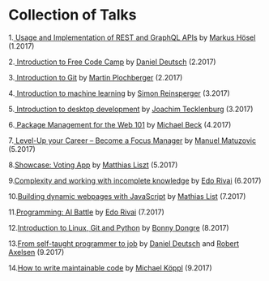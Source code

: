# Collection of Talks

1.[ Usage and Implementation of REST and GraphQL APIs](./src/rest_graphql.ppt)
 by [Markus Hösel](http://www.hoeselm.at) (1.2017)

2.[ Introduction to Free Code Camp](https://prezi.com/r3s3kjl_yfln/intro-free-code-camp/)
 by [Daniel Deutsch](https://www.linkedin.com/in/daniel-deutsch-b95611127/) (2.2017)

3.[ Introduction to Git](./src/2017-02-24_git_quick_and_dirty.odp)
 by [Martin Plochberger](https://github.com/42pre) (2.2017)

4.[ Introduction to machine learning](https://abisz.github.io/talk-ml-introduction/#/)
 by [Simon Reinsperger](http://www.piedcode.com/) (3.2017)

5.[ Introduction to desktop development](https://docs.google.com/presentation/d/1-43Of72dOhDBW3F4Peylc2QFzm0rGw3u1XX_2TwKv6I/edit?usp=sharing)
 by [Joachim Tecklenburg](https://tecklenburg.at/) (3.2017)

6.[ Package Management for the Web 101](./src/2017_04_05_DependencyManagement/2017_04_05_DependencyManagement.pptx)
 by [Michael Beck](https://github.com/NoPodi) (4.2017)

7.[
Level-Up your Career – Become a Focus Manager](https://speakerdeck.com/matuzo/level-up-your-career-become-a-focus-manager) by [Manuel Matuzovic](https://twitter.com/mmatuzo) (5.2017)

8.[Showcase: Voting App](./src/2017_05_19_votingapp.odp) by [Matthias Liszt](https://github.com/MatthiasLiszt) (5.2017)

9.[Complexity and working with incomplete knowledge](https://www.canva.com/design/DACXXIrfcqc/DNBNJb6sN3aWZxlutP-ePA/view?utm_content=DACXXIrfcqc&utm_campaign=designshare&utm_medium=link&utm_source=sharebutton) by [Edo Rivai](https://github.com/edorivai) (6.2017)

10.[Building dynamic webpages with JavaScript](https://github.com/MatthiasLiszt/tictactoeasdynamicwebpagewithvanillajs/blob/master/dynamicvanillatalk.odp) by [Mathias List](https://github.com/MatthiasLiszt) (7.2017)

11.[Programming: AI Battle](https://github.com/FCCVienna/ai-battle) by [Edo Rivai](https://github.com/edorivai) (7.2017)

12.[Introduction to Linux, Git and Python](https://github.com/bonny3d/meetup_180817/blob/master/FreeCodeCamp_presentation.ipynb) by [Bonny Dongre](https://www.linkedin.com/in/bonny-dongre-8430b811/) (8.2017)

13.[From self-taught programmer to job](https://fccvienna.github.io/selftaughtToJob/) by [Daniel Deutsch](http://www.createdd.com/) and [Robert Axelsen](http://rob.ee/) (9.2017)

14.[How to write maintainable code](./src/2017-09_how_to_write_maintainable_code.pdf) by [Michael Köppl](https://twitter.com/rettetdemdativ) (9.2017)




